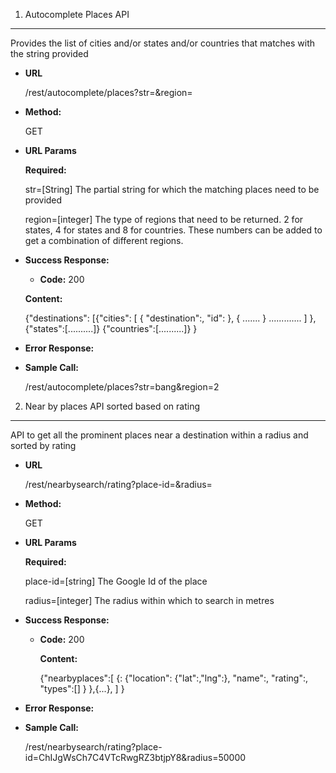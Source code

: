 1. Autocomplete Places API
--------------------------
  Provides the list of cities and/or states and/or countries that matches with the string provided
* **URL**

  /rest/autocomplete/places?str=<text>&region=<region-type>

* **Method:**
  
   GET
  
*  **URL Params**

   **Required:**
 
   str=[String] The partial string for which the matching places need to be provided
   
   region=[integer] The type of regions that need to be returned. 2 for states, 4 for states and 8 for countries. These numbers can be added to get a combination of different regions.


* **Success Response:**

  * **Code:** 200 
  
  **Content:** 
  
  {"destinations":
	[{"cities":
		[
			{
				"destination":<Destination>,
				"id":<Google Place Id>
			},
			{
				.......
			}
			.............
		]
	},
	{"states":[..........]}
	{"countries":[..........]}
  }
 
* **Error Response:**


* **Sample Call:**

  <server>/rest/autocomplete/places?str=bang&region=2
  
2. Near by places API sorted based on rating
--------------------------------------------
  API to get all the prominent places near a destination within a radius and sorted by rating

* **URL**

  /rest/nearbysearch/rating?place-id=<Google Id of the place>&radius=<radius in metres>

* **Method:**

   GET
  
*  **URL Params**

   **Required:**
 
   place-id=[string] The Google Id of the place
   
   radius=[integer] The radius within which to search in metres

* **Success Response:**
  
  * **Code:** 200
  
    **Content:** 
	
	{"nearbyplaces":[
		{<Name of Destination>:
			{"location":
				{"lat":<latitude>,"lng":<longitude>},
				"name":<name>,
				"rating":<rating>,
				"types":[<list of place type this belongs to>]
			}
		},{...},
		]
	}
 
* **Error Response:**

  
* **Sample Call:**

  /rest/nearbysearch/rating?place-id=ChIJgWsCh7C4VTcRwgRZ3btjpY8&radius=50000


